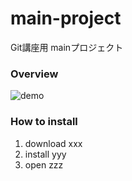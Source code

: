 # main-project
Git講座用 mainプロジェクト

### Overview
![demo](images/sample_video.gif)

### How to install
1. download xxx
2. install yyy
3. open zzz